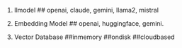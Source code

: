 1. llmodel ## openai, claude, gemini, llama2, mistral

2. Embedding Model ## openai, huggingface, gemini. 

3. Vector Database ##inmemory ##ondisk ##cloudbased

#